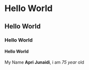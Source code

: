 # Hello World
## Hello World
### Hello World
#### Hello World

My Name **Apri Junaidi**, i am *75 year* old
